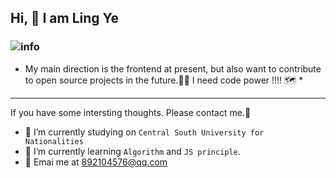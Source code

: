## Hi, 👋 I am **Ling Ye**

###                                   ![info](https://github-readme-stats.vercel.app/api?username=LingYe-007&show_icons=true&count_private=true&hide=prs&theme=default_repocard)

* My main direction is the frontend at present, but also want to contribute to open source projects in the future.🏃‍♀️ I need code power !!!! 🗺 *

------

If you have some intersting thoughts.  Please contact me.🤣

* 🔭 I’m currently studying on `Central South University for Nationalities`
* 🌱 I’m currently learning  `Algorithm` and `JS principle`.
* 🤔 Emai me at 892104576@qq.com


